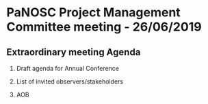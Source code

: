 PaNOSC Project Management Committee meeting - 26/06/2019
========================================================

Extraordinary meeting Agenda
----------------------------

1. Draft agenda for Annual Conference

2. List of invited observers/stakeholders

3. AOB
